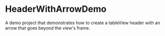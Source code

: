 HeaderWithArrowDemo
===================

A demo project that demonstrates how to create a tableView header with an arrow that goes beyond the view's frame.